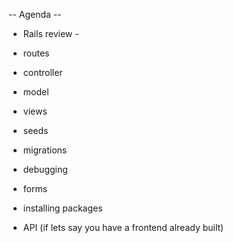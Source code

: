 -- Agenda --

- Rails review - 

- routes
- controller
- model
- views
- seeds
- migrations
- debugging 
- forms 
- installing packages
- API (if lets say you have a frontend already built)


